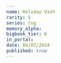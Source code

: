 ```yaml
---
name: Holiday Vash
rarity: 5
series: tng
memory_alpha:
bigbook_tier: 6
in_portal:
date: 08/07/2024
published: true
---
```




